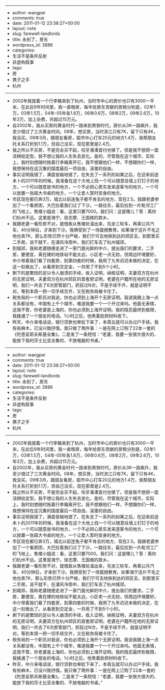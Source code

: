 - --
- author: wangpei
- comments: true
- date: 2011-01-12 23:38:27+00:00
- layout: note
- slug: farewell-landlords
- title: 永别了，房东
- wordpress_id: 3886
- categories:
- 生活不是条件反射
- 非虚构叙事
- tags:
- 房
- 携子之手
- 杭州
- --
- 2002年我提着一个行李箱来到了杭州，当时市中心的房价也只有3000一平米，在此后9年时间里，我一直租房，每年给房东贡献的房租分别是，02年1万，03年1.5万，04年-05年各1.8万，06年0.6万，08年2万，09年2.6万，10年3万，加上杂费，共超过15万元。
- 自2002年，我从买房的黄金时代一路来到黑铁时代，房价从3K一路飙升，我至少错过了三次黄金时间。08年，想买房，当时滨江只有7K，留下只有4K，我没买。09年3月，跟朋友看房，距市中心打车20元的地方1.4万，我帮朋友托关系打折到1.1万，但自己没买，现在那里是2.4万。
- 我之所以不买房，不是完全买不起，咬牙凑凑首付也够了。但是我不想把一盘活棋给定型，我不想让我的人生失去变化。是的，尽管我在这个城市，实际上，我时刻想随时拖着行李箱离开它。我不想跟他们一样，不想跟你们一样，我想保持在这沉重的国度最后一项自由，滚蛋的自由。
- 事实证明我错了，满盘皆输地错了。在失去了一系列的如果之后，在迎来前途未卜的2011年的时候，我准备在这个大地上找一个可以随意往墙上钉钉子的地方，一个可以随意放书的地方，一个不必担心房东发来逐客令的地方，一个可以放置一张超大书桌的地方，一个让爱人暂时安身的地方。
- 市区现在都已奔3万，城北以前连兔子都不肯去的地方，现在2.5。我跟老婆参加了一个看房团，大巴拉着我们过了下沙，一路往东，最后拉到一片毗邻工厂的飞地上，售楼小姐说：看，这里只要7000。我们问：这是哪儿？答：离你们杭州不远。这里是海宁。徐志摩、王国维的故乡。
- 我跟老婆一看形势不对，就借故从售楼处溜出来，先坐三轮车，再乘公共汽车，40分钟后，才来到下沙。我俩受到了一场震撼教育。如果海宁这片不毛之地也卖7K，那么形势已然十分严峻，我们宁可去地铁到达的郊区去，到那里买二手房。说干就干，在凄风冷雨中，我们打车去了杭州城郊。
- 到城郊，我和老婆随便走进了一家门面光鲜的中介，提出我们的要求，二手房，要便宜，离在建的地铁站不能太远，小区老一点无妨，但周边环境要好。中介带着我们看了四套房，到第四套的时候，我用了九年迟迟未做的决定，在这一刻做出了。从看房到交定金，一共用了不到5个小时。
- 剩下的是繁琐的足以令人崩溃的手续，收入证明，纳税证明，夫妻双方在杭州的无房证明，夫妻双方在杭州郊区的首套房证明，老婆在户籍所在地的无房证明，我们一共去了6次房管部门，抓狂过N次，不是手续不齐，就是证明不对。等到本周一把一切手续交齐，又在税务局被卡住了。
- 税务局的一个职员对我说，你也必须到上海开个无房证明。我说我跟上海一点关系都没有，中国有上千个城市，难道我要一个一个开过来吗。他面无表情，这我不管，你老婆是上海的，你也必须到上海开证明。我的隐忍最终到极限，我拨通了一个朋友的电话。1小时之后，他黑着脸把材料收下。
- 昨天，中介来电话说，银行贷款也审批下来了，本周五就可以办过户手续。我有些麻木，已没兴致抒情。我只做了两件事：一是在网上订购了22本一套的《陀思妥耶夫斯基全集》。二是发了一条短信：“老婆，我要一张很大很大的、能放下我的莎士比亚全集的、不放电脑的书桌。”
- --
- author: wangpei
- comments: true
- date: 2011-01-12 23:38:27+00:00
- layout: note
- slug: farewell-landlords
- title: 永别了，房东
- wordpress_id: 3886
- categories:
- 生活不是条件反射
- 非虚构叙事
- tags:
- 房
- 携子之手
- 杭州
- --
- 2002年我提着一个行李箱来到了杭州，当时市中心的房价也只有3000一平米，在此后9年时间里，我一直租房，每年给房东贡献的房租分别是，02年1万，03年1.5万，04年-05年各1.8万，06年0.6万，08年2万，09年2.6万，10年3万，加上杂费，共超过15万元。
- 自2002年，我从买房的黄金时代一路来到黑铁时代，房价从3K一路飙升，我至少错过了三次黄金时间。08年，想买房，当时滨江只有7K，留下只有4K，我没买。09年3月，跟朋友看房，距市中心打车20元的地方1.4万，我帮朋友托关系打折到1.1万，但自己没买，现在那里是2.4万。
- 我之所以不买房，不是完全买不起，咬牙凑凑首付也够了。但是我不想把一盘活棋给定型，我不想让我的人生失去变化。是的，尽管我在这个城市，实际上，我时刻想随时拖着行李箱离开它。我不想跟他们一样，不想跟你们一样，我想保持在这沉重的国度最后一项自由，滚蛋的自由。
- 事实证明我错了，满盘皆输地错了。在失去了一系列的如果之后，在迎来前途未卜的2011年的时候，我准备在这个大地上找一个可以随意往墙上钉钉子的地方，一个可以随意放书的地方，一个不必担心房东发来逐客令的地方，一个可以放置一张超大书桌的地方，一个让爱人暂时安身的地方。
- 市区现在都已奔3万，城北以前连兔子都不肯去的地方，现在2.5。我跟老婆参加了一个看房团，大巴拉着我们过了下沙，一路往东，最后拉到一片毗邻工厂的飞地上，售楼小姐说：看，这里只要7000。我们问：这是哪儿？答：离你们杭州不远。这里是海宁。徐志摩、王国维的故乡。
- 我跟老婆一看形势不对，就借故从售楼处溜出来，先坐三轮车，再乘公共汽车，40分钟后，才来到下沙。我俩受到了一场震撼教育。如果海宁这片不毛之地也卖7K，那么形势已然十分严峻，我们宁可去地铁到达的郊区去，到那里买二手房。说干就干，在凄风冷雨中，我们打车去了杭州城郊。
- 到城郊，我和老婆随便走进了一家门面光鲜的中介，提出我们的要求，二手房，要便宜，离在建的地铁站不能太远，小区老一点无妨，但周边环境要好。中介带着我们看了四套房，到第四套的时候，我用了九年迟迟未做的决定，在这一刻做出了。从看房到交定金，一共用了不到5个小时。
- 剩下的是繁琐的足以令人崩溃的手续，收入证明，纳税证明，夫妻双方在杭州的无房证明，夫妻双方在杭州郊区的首套房证明，老婆在户籍所在地的无房证明，我们一共去了6次房管部门，抓狂过N次，不是手续不齐，就是证明不对。等到本周一把一切手续交齐，又在税务局被卡住了。
- 税务局的一个职员对我说，你也必须到上海开个无房证明。我说我跟上海一点关系都没有，中国有上千个城市，难道我要一个一个开过来吗。他面无表情，这我不管，你老婆是上海的，你也必须到上海开证明。我的隐忍最终到极限，我拨通了一个朋友的电话。1小时之后，他黑着脸把材料收下。
- 昨天，中介来电话说，银行贷款也审批下来了，本周五就可以办过户手续。我有些麻木，已没兴致抒情。我只做了两件事：一是在网上订购了22本一套的《陀思妥耶夫斯基全集》。二是发了一条短信：“老婆，我要一张很大很大的、能放下我的莎士比亚全集的、不放电脑的书桌。”
